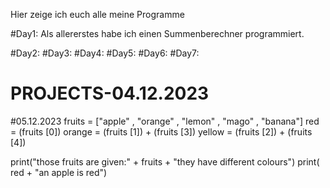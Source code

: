 Hier zeige ich euch alle meine Programme

#Day1: Als allererstes habe ich einen Summenberechner programmiert. 


#Day2:
#Day3:
#Day4:
#Day5:
#Day6:
#Day7:


# PROJECTS-04.12.2023
#05.12.2023
fruits = ["apple" , "orange" , "lemon" , "mago" , "banana"]
red = (fruits [0])
orange = (fruits [1]) + (fruits [3])
yellow = (fruits [2]) + (fruits [4])

print("those fruits are given:" + fruits + "they have different colours")
print( red + "an apple is red")
